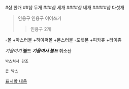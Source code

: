 #샵 한개
##샵 두개
###샵 세개
####샵 네개
#####샵 다섯개
>인용구
>인용구 이어쓰기
>>인용구 2개

-볼
    +마스터볼
    +하이퍼볼
    +몬스터볼
-포켓몬
    +피카츄
    +라이츄
    
*기울이기*
**볼드**
***기울여서 볼드***
~~취소선~~

`박스쳐서 강조`

```
큰 박스
```

[표시할 내용](http://naver.com)

